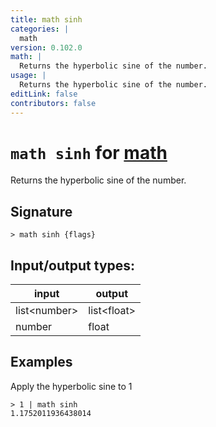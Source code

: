 ```yaml
---
title: math sinh
categories: |
  math
version: 0.102.0
math: |
  Returns the hyperbolic sine of the number.
usage: |
  Returns the hyperbolic sine of the number.
editLink: false
contributors: false
---
```

<!-- This file is automatically generated. Please edit the command in https://github.com/nushell/nushell instead. -->

# `math sinh` for [math](/commands/categories/math.md)

<div class='command-title'>Returns the hyperbolic sine of the number.</div>

## Signature

```> math sinh {flags} ```


## Input/output types:

| input        | output      |
| ------------ | ----------- |
| list\<number\> | list\<float\> |
| number       | float       |
## Examples

Apply the hyperbolic sine to 1
```nu
> 1 | math sinh
1.1752011936438014
```
